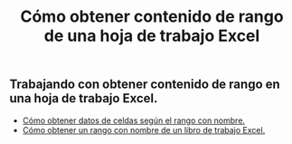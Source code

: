 ﻿---
title: Cómo obtener contenido de rango de una hoja de trabajo Excel
second_title: Aspose.Cells Cloud Documen
linktitle: ge
type: docs
url: /es/ranges/get/
keywords: How to get range content from an Excel worksheet
description: Aspose.Cells Cloud REST API admite la obtención de contenido de rango de una hoja de trabajo Excel. SDK admite tipos de lenguajes de desarrollo. Incluyen Android, C#, Go, Java, NodeJS, Perl, PHP, Python, Ruby y Swift
weight: 20
---
## Trabajando con obtener contenido de rango en una hoja de trabajo Excel.


- [Cómo obtener datos de celdas según el rango con nombre.](/cells/es/ranges/get/values/) 
- [Cómo obtener un rango con nombre de un libro de trabajo Excel.](/cells/es/ranges/get/name/) 


